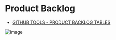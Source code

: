 # Product Backlog

- [GITHUB TOOLS - PRODUCT BACKLOG TABLES]()

![image](https://github.com/user-attachments/assets/69dcfdd2-c62c-4734-b98c-8da4bb1d0741)
